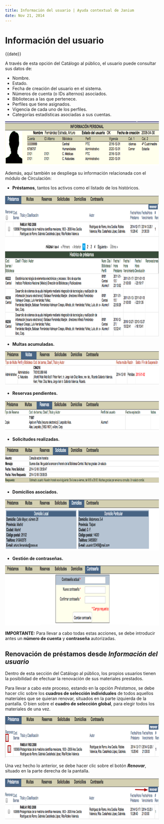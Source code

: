 ```yaml
---
title: Información del usuario | Ayuda contextual de Janium
date: Nov 21, 2014
---
```


# Información del usuario

{{date}}

A través de esta opción del Catálogo al público, el usuario puede
consultar sus datos de:

-   Nombre.
-   Estado.
-   Fecha de creación del usuario en el sistema.
-   Números de cuenta (o IDs alternos) asociados.
-   Bibliotecas a las que pertenece.
-   Perfiles que tiene asignados.
-   Vigencia de cada uno de los perfiles.
-   Categorías estadísticas asociadas a sus cuentas.

[<img src="Informacion_usuario1.png" alt="Informacion_usuario1" class="aligncenter size-full wp-image-1772" width="877" height="143">](Informacion_usuario1.png)

Además, aquí también se despliega su información relacionada con el
módulo de Circulación:

-   **Préstamos**, tantos los activos como el listado de los históricos.

[<img src="Informacion_usuario2.png" alt="Informacion_usuario2" class="aligncenter size-full wp-image-1553" width="1090" height="462">](Informacion_usuario2.png)

-   **Multas acumuladas.**

[<img src="Informacion_usuario3.png" alt="Informacion_usuario3" class="aligncenter size-full wp-image-1554" width="1148" height="112">](Informacion_usuario3.png)

-   **Reservas pendientes.**

[<img src="Informacion_usuario4.png" alt="Informacion_usuario4" class="aligncenter size-full wp-image-1555" width="1140" height="102">](Informacion_usuario4.png)

-   **Solicitudes realizadas.**

[<img src="Informacion_usuario5.png" alt="Informacion_usuario5" class="aligncenter size-full wp-image-1556" width="1144" height="124">](Informacion_usuario5.png)

-   **Domicilios asociados.**

[<img src="Informacion_usuario6.png" alt="Informacion_usuario6" class="aligncenter size-full wp-image-1557" width="1142" height="169">](Informacion_usuario6.png)

-   **Gestión de contraseñas.**

[<img src="Informacion_usuario7.png" alt="Informacion_usuario7" class="aligncenter size-full wp-image-1558" width="1143" height="196">](Informacion_usuario7.png)

**IMPORTANTE:** Para llevar a cabo todas estas acciones, se debe
introducir antes un **número de cuenta** y **contraseña** autorizadas.

## Renovación de préstamos desde *Información del usuario*

Dentro de esta sección del Catálogo al público, los propios usuarios
tienen la posibilidad de efectuar la renovación de sus materiales
prestados.

Para llevar a cabo este proceso, estando en la opción *Préstamos*, se
debe hacer clic sobre los **cuadros de selección individuales** de todos
aquellos materiales que se quieran renovar, situados en la parte
izquierda de la pantalla. O bien sobre el **cuadro de selección
global**, para elegir todos los materiales de una vez.

[<img src="Informacion_usuario8.png" alt="Informacion_usuario8" class="aligncenter size-full wp-image-1559" width="1086" height="137">](Informacion_usuario8.png)

Una vez hecho lo anterior, se debe hacer clic sobre el botón
***Renovar***, situado en la parte derecha de la pantalla.

[<img src="Informacion_usuario9.png" alt="Informacion_usuario9" class="aligncenter size-full wp-image-1560" width="1087" height="137">](Informacion_usuario9.png)

